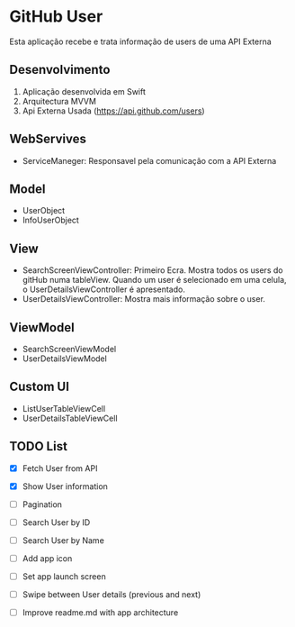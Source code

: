 
# GitHub User

Esta aplicação recebe e trata informação de users de uma API Externa

## Desenvolvimento

1. Aplicação desenvolvida em Swift 
2. Arquitectura MVVM
3. Api Externa Usada (https://api.github.com/users)

## WebServives

 - ServiceManeger: Responsavel pela comunicação com a API Externa 

## Model

 - UserObject 
 - InfoUserObject

## View

- SearchScreenViewController:  Primeiro Ecra. Mostra todos os users do gitHub numa tableView. Quando um user é selecionado em uma celula, o UserDetailsViewController é apresentado. 
- UserDetailsViewController: Mostra mais informação sobre o user. 

## ViewModel

- SearchScreenViewModel
- UserDetailsViewModel

## Custom UI

- ListUserTableViewCell
- UserDetailsTableViewCell


## TODO List

- [x] Fetch User from API
- [x] Show User information
- [ ] Pagination
- [ ] Search User by ID
- [ ] Search User by Name
- [ ] Add app icon
- [ ] Set app launch screen
- [ ] Swipe between User details (previous and next)
- [ ] Improve readme.md with app architecture


